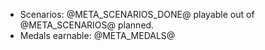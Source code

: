 * Scenarios: @META_SCENARIOS_DONE@ playable out of @META_SCENARIOS@ planned.
* Medals earnable: @META_MEDALS@
